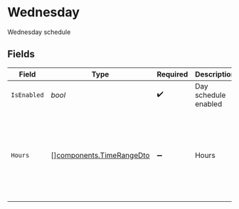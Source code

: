 # Wednesday

Wednesday schedule


## Fields

| Field                                                                | Type                                                                 | Required                                                             | Description                                                          | Example                                                              |
| -------------------------------------------------------------------- | -------------------------------------------------------------------- | -------------------------------------------------------------------- | -------------------------------------------------------------------- | -------------------------------------------------------------------- |
| `IsEnabled`                                                          | *bool*                                                               | :heavy_check_mark:                                                   | Day schedule enabled                                                 | true                                                                 |
| `Hours`                                                              | [][components.TimeRangeDto](../../models/components/timerangedto.md) | :heavy_minus_sign:                                                   | Hours                                                                | [<br/>{<br/>"start": "09:00 AM",<br/>"end": "05:00 PM"<br/>}<br/>]   |